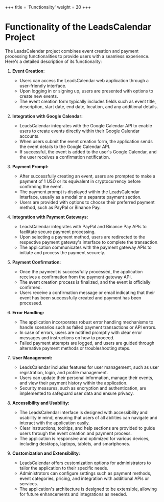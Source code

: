 +++
title = 'Functionality'
weight = 20
+++

# Functionality of the LeadsCalendar Project

The LeadsCalendar project combines event creation and payment processing functionalities to provide users with a seamless experience. Here's a detailed description of its functionality:

1. **Event Creation:**
    - Users can access the LeadsCalendar web application through a user-friendly interface.
    - Upon logging in or signing up, users are presented with options to create new events.
    - The event creation form typically includes fields such as event title, description, start date, end date, location, and any additional details.

2. **Integration with Google Calendar:**
    - LeadsCalendar integrates with the Google Calendar API to enable users to create events directly within their Google Calendar accounts.
    - When users submit the event creation form, the application sends the event details to the Google Calendar API.
    - If successful, the event is added to the user's Google Calendar, and the user receives a confirmation notification.

3. **Payment Prompt:**
    - After successfully creating an event, users are prompted to make a payment of 1 USD or its equivalent in cryptocurrency before confirming the event.
    - The payment prompt is displayed within the LeadsCalendar interface, usually as a modal or a separate payment section.
    - Users are provided with options to choose their preferred payment method, such as PayPal or Binance Pay.

4. **Integration with Payment Gateways:**
    - LeadsCalendar integrates with PayPal and Binance Pay APIs to facilitate secure payment processing.
    - Upon selecting a payment method, users are redirected to the respective payment gateway's interface to complete the transaction.
    - The application communicates with the payment gateway APIs to initiate and process the payment securely.

5. **Payment Confirmation:**
    - Once the payment is successfully processed, the application receives a confirmation from the payment gateway API.
    - The event creation process is finalized, and the event is officially confirmed.
    - Users receive a confirmation message or email indicating that their event has been successfully created and payment has been processed.

6. **Error Handling:**
    - The application incorporates robust error handling mechanisms to handle scenarios such as failed payment transactions or API errors.
    - In case of errors, users are notified promptly with clear error messages and instructions on how to proceed.
    - Failed payment attempts are logged, and users are guided through alternative payment methods or troubleshooting steps.

7. **User Management:**
    - LeadsCalendar includes features for user management, such as user registration, login, and profile management.
    - Users can update their personal information, manage their events, and view their payment history within the application.
    - Security measures, such as encryption and authentication, are implemented to safeguard user data and ensure privacy.

8. **Accessibility and Usability:**
    - The LeadsCalendar interface is designed with accessibility and usability in mind, ensuring that users of all abilities can navigate and interact with the application easily.
    - Clear instructions, tooltips, and help sections are provided to guide users through the event creation and payment process.
    - The application is responsive and optimized for various devices, including desktops, laptops, tablets, and smartphones.

9. **Customization and Extensibility:**
    - LeadsCalendar offers customization options for administrators to tailor the application to their specific needs.
    - Administrators can configure settings such as payment methods, event categories, pricing, and integration with additional APIs or services.
    - The application's architecture is designed to be extensible, allowing for future enhancements and integrations as needed.
